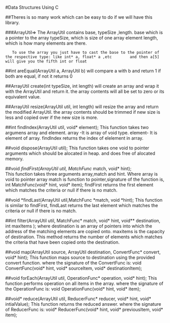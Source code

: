 #Data Structures Using C 

##Theres is so many work which can be easy to do if we will have this library.

###ArrayUtil=>
       The ArrayUtil contains base, typeSize ,length.
       base which is a pointer to the array
       typeSize,  which is size of one array element
       length, which is how many elements are there.

       To use the array you just have to cast the base to the pointer of the respective type: like int* a, float* a ,etc        and then a[5] will give you the fifth int or float

##int areEqual(ArrayUtil a, ArrayUtil b)
        will compare a with b and return 1 if both are equal, if not it returns 0 

##ArrayUtil create(int typeSize, int length) 
        will create an array and wrap it with the ArrayUtil and return it.
        the array contents will all be set to zero or its equivalent value.

##ArrayUtil resize(ArrayUtil util, int length) 
        will resize the array and return the modified ArrayUtil. 
        the array contents should be trimmed if new size is less and copied over if the new size is more.

##int findIndex(ArrayUtil util, void* element);
       This function takes two argumens array and element.
       array -It is array of void type.
       element- It is element of array.
       findIndex returns the index of elelement in array.

##void dispose(ArrayUtil util);
       This function takes one void to pointer arguments which should be alocated in heap.
       and does free of alocated memory.

##void *findFirst(ArrayUtil util, MatchFunc* match, void* hint);   
       This function takes three arguments array,match and hint.
       Where array is void to pointer array
       match is function to pointer,signature of the function is,
       int MatchFunc(void* hint, void* item);
       findFirst returns the first element which matches the criteria or null if there is no match.

##void *findLast(ArrayUtil util,MatchFunc *match, void *hint);
       This function is similar to findFirst,
       findLast returns the last element which matches the criteria or null if there is no match.

##int filter(ArrayUtil util, MatchFunc* match, void* hint, void** destination, int maxItems );
       where destination is an array of pointers into which the address of the matching elements are copied onto. maxitems        is the capacity of destination.
       This method returns the number of elements which matches the criteria that have been copied onto the destination.

##void map(ArrayUtil source, ArrayUtil destination, ConvertFunc* convert, void* hint);
       This function maps source to destination using the provided convert function.
       where the signature of the ConvertFunc is:
       void ConvertFunc(void* hint, void* sourceItem, void* destinationItem);       
       
##void forEach(ArrayUtil util, OperationFunc* operation, void* hint);
       This function performs operation on all items in the array.
       where the signature of the OperationFunc is:
       void OperationFunc(void* hint, void* item);       

##void* reduce(ArrayUtil util, ReducerFunc* reducer, void* hint, void* intialValue);
       This function returns the reduced answer.
       where the signature of ReducerFunc is:
       void* ReducerFunc(void* hint, void* previousItem, void* item);
